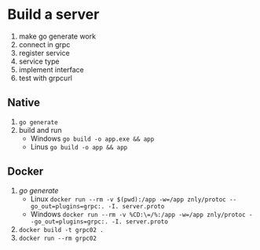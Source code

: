 # Build a server

1. make go generate work
1. connect in grpc
1. register service
1. service type
1. implement interface
1. test with grpcurl

## Native

1. `go generate`
1. build and run
    - Windows `go build -o app.exe && app`
    - Linus `go build -o app && app`

## Docker

1. _go generate_
    - Linux `docker run --rm -v $(pwd):/app -w=/app znly/protoc --go_out=plugins=grpc:. -I. server.proto`
    - Windows `docker run --rm -v %CD:\=/%:/app -w=/app znly/protoc --go_out=plugins=grpc:. -I. server.proto`
1. `docker build -t grpc02 .`
1. `docker run --rm grpc02`